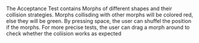 The Acceptance Test contains Morphs of different shapes and their collision strategies. Morphs collisding with other morphs will be colored red, else they will be green. By pressing space, the user can shuffel the position if the morphs. For more precise tests, the user can drag a morph around to check whether the coliision works as expected